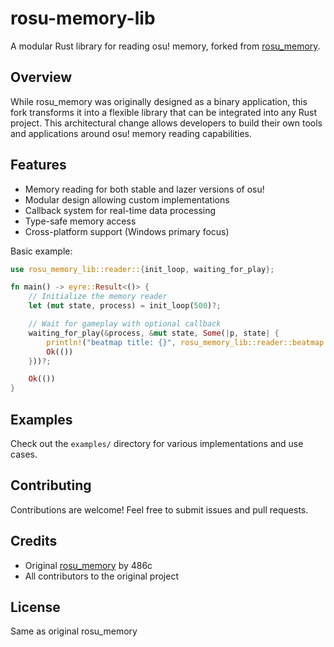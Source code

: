 # rosu-memory-lib

A modular Rust library for reading osu! memory, forked from [rosu_memory](https://github.com/486c/rosu_memory).

## Overview

While rosu_memory was originally designed as a binary application, this fork transforms it into a flexible library that can be integrated into any Rust project. This architectural change allows developers to build their own tools and applications around osu! memory reading capabilities.

## Features

- Memory reading for both stable and lazer versions of osu!
- Modular design allowing custom implementations
- Callback system for real-time data processing
- Type-safe memory access
- Cross-platform support (Windows primary focus)


Basic example:
```rust
use rosu_memory_lib::reader::{init_loop, waiting_for_play};

fn main() -> eyre::Result<()> {
    // Initialize the memory reader
    let (mut state, process) = init_loop(500)?;

    // Wait for gameplay with optional callback
    waiting_for_play(&process, &mut state, Some(|p, state| {
        println!("beatmap title: {}", rosu_memory_lib::reader::beatmap::stable::get_title(p,state))
        Ok(())
    }))?;

    Ok(())
}
```

## Examples

Check out the `examples/` directory for various implementations and use cases.

## Contributing

Contributions are welcome! Feel free to submit issues and pull requests.

## Credits

- Original [rosu_memory](https://github.com/486c/rosu-memory) by 486c
- All contributors to the original project

## License

Same as original rosu_memory
